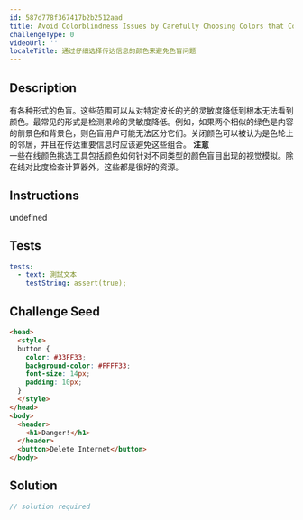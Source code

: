 ```yaml
---
id: 587d778f367417b2b2512aad
title: Avoid Colorblindness Issues by Carefully Choosing Colors that Convey Information
challengeType: 0
videoUrl: ''
localeTitle: 通过仔细选择传达信息的颜色来避免色盲问题
---
```


## Description
<section id="description">有各种形式的色盲。这些范围可以从对特定波长的光的灵敏度降低到根本无法看到颜色。最常见的形式是检测果岭的灵敏度降低。例如，如果两个相似的绿色是内容的前景色和背景色，则色盲用户可能无法区分它们。关闭颜色可以被认为是色轮上的邻居，并且在传达重要信息时应该避免这些组合。 <strong>注意</strong> <br>一些在线颜色挑选工具包括颜色如何针对不同类型的颜色盲目出现的视觉模拟。除在线对比度检查计算器外，这些都是很好的资源。 </section>

## Instructions
undefined

## Tests
<section id='tests'>

```yml
tests:
  - text: 測試文本
    testString: assert(true);

```

</section>

## Challenge Seed
<section id='challengeSeed'>

<div id='html-seed'>

```html
<head>
  <style>
  button {
    color: #33FF33;
    background-color: #FFFF33;
    font-size: 14px;
    padding: 10px;
  }
  </style>
</head>
<body>
  <header>
    <h1>Danger!</h1>
  </header>
  <button>Delete Internet</button>
</body>

```

</div>



</section>

## Solution
<section id='solution'>

```js
// solution required
```
</section>
